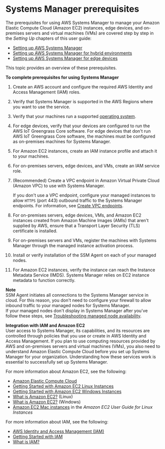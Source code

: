 # Systems Manager prerequisites<a name="systems-manager-prereqs"></a>

The prerequisites for using AWS Systems Manager to manage your Amazon Elastic Compute Cloud \(Amazon EC2\) instances, edge devices, and on\-premises servers and virtual machines \(VMs\) are covered step by step in the *Setting Up* chapters of this user guide:
+ [Setting up AWS Systems Manager](systems-manager-setting-up.md)
+ [Setting up AWS Systems Manager for hybrid environments](systems-manager-managedinstances.md)
+ [Setting up AWS Systems Manager for edge devices](systems-manager-setting-up-edge-devices.md)

This topic provides an overview of these prerequisites\. 

**To complete prerequisites for using Systems Manager**

1. Create an AWS account and configure the required AWS Identity and Access Management \(IAM\) roles\.

1. Verify that Systems Manager is supported in the AWS Regions where you want to use the service\.

1. Verify that your machines run a supported [operating system](https://docs.aws.amazon.com/systems-manager/latest/userguide/prereqs-operating-systems.html)\.

1. For edge devices, verify that your devices are configured to run the AWS IoT Greengrass Core software\. For edge devices that don't run AWS IoT Greengrass Core software, the machines must be configured as on\-premises machines for Systems Manager\.

1. For Amazon EC2 instances, create an IAM instance profile and attach it to your machines\.

1. For on\-premises servers, edge devices, and VMs, create an IAM service role\.

1. \(Recommended\) Create a VPC endpoint in Amazon Virtual Private Cloud \(Amazon VPC\) to use with Systems Manager\. 

   If you don't use a VPC endpoint, configure your managed instances to allow `HTTPS` \(port 443\) outbound traffic to the Systems Manager endpoints\. For information, see [Create VPC endpoints](https://docs.aws.amazon.com/systems-manager/latest/userguide/setup-create-vpc.html)\.

1. For on\-premises servers, edge devices, VMs, and Amazon EC2 instances created from Amazon Machine Images \(AMIs\) that aren't supplied by AWS, ensure that a Transport Layer Security \(TLS\) certificate is installed\.

1. For on\-premises servers and VMs, register the machines with Systems Manager through the managed instance activation process\.

1. Install or verify installation of the SSM Agent on each of your managed nodes\.

1. For Amazon EC2 instances, verify the instance can reach the Instance Metadata Service \(IMDS\)\. Systems Manager relies on EC2 instance metadata to function correctly\.

**Note**  
SSM Agent initiates all connections to the Systems Manager service in cloud\. For this reason, you don't need to configure your firewall to allow inbound traffic to your managed nodes for Systems Manager\.  
If your managed nodes don't display in Systems Manager after you've follow these steps, see [Troubleshooting managed node availability](troubleshooting-managed-instances.md)\.

**Integration with IAM and Amazon EC2**  
User access to Systems Manager, its capabilities, and its resources are controlled through policies that you use or create in AWS Identity and Access Management\. If you plan to use computing resources provided by AWS and on\-premises servers and virtual machines \(VMs\), you also need to understand Amazon Elastic Compute Cloud before you set up Systems Manager for your organization\. Understanding how these services work is essential to successfully set up Systems Manager\.

For more information about Amazon EC2, see the following:
+ [Amazon Elastic Compute Cloud](http://aws.amazon.com/ec2/)
+ [Getting Started with Amazon EC2 Linux Instances](https://docs.aws.amazon.com/AWSEC2/latest/UserGuide/EC2_GetStarted.html)
+ [Getting Started with Amazon EC2 Windows Instances](https://docs.aws.amazon.com/AWSEC2/latest/WindowsGuide/EC2_GetStarted.html)
+  [What is Amazon EC2?](https://docs.aws.amazon.com/AWSEC2/latest/UserGuide/concepts.html) \(Linux\)
+ [What is Amazon EC2?](https://docs.aws.amazon.com/AWSEC2/latest/WindowsGuide/concepts.html) \(Windows\)
+ [Amazon EC2 Mac instances](https://docs.aws.amazon.com/AWSEC2/latest/UserGuide/ec2-mac-instances.html) in the *Amazon EC2 User Guide for Linux Instances*

For more information about IAM, see the following:
+ [AWS Identity and Access Management \(IAM\)](http://aws.amazon.com/iam/)
+ [Getting Started with IAM](https://docs.aws.amazon.com/IAM/latest/UserGuide/getting-started.html)
+ [What is IAM?](https://docs.aws.amazon.com/IAM/latest/UserGuide/)